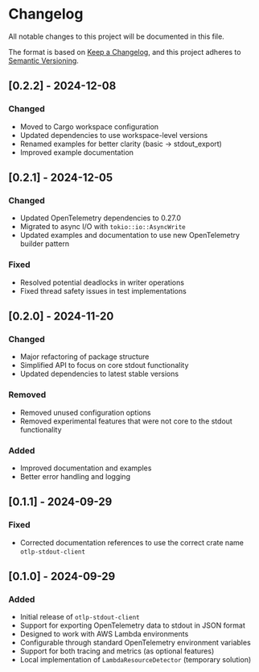# Changelog
All notable changes to this project will be documented in this file.

The format is based on [Keep a Changelog](https://keepachangelog.com/en/1.0.0/),
and this project adheres to [Semantic Versioning](https://semver.org/spec/v2.0.0.html).

## [0.2.2] - 2024-12-08

### Changed
- Moved to Cargo workspace configuration
- Updated dependencies to use workspace-level versions
- Renamed examples for better clarity (basic → stdout_export)
- Improved example documentation

## [0.2.1] - 2024-12-05

### Changed
- Updated OpenTelemetry dependencies to 0.27.0
- Migrated to async I/O with `tokio::io::AsyncWrite`
- Updated examples and documentation to use new OpenTelemetry builder pattern

### Fixed
- Resolved potential deadlocks in writer operations
- Fixed thread safety issues in test implementations

## [0.2.0] - 2024-11-20

### Changed
- Major refactoring of package structure
- Simplified API to focus on core stdout functionality
- Updated dependencies to latest stable versions

### Removed
- Removed unused configuration options
- Removed experimental features that were not core to the stdout functionality

### Added
- Improved documentation and examples
- Better error handling and logging

## [0.1.1] - 2024-09-29
### Fixed
- Corrected documentation references to use the correct crate name `otlp-stdout-client`

## [0.1.0] - 2024-09-29
### Added
- Initial release of `otlp-stdout-client`
- Support for exporting OpenTelemetry data to stdout in JSON format
- Designed to work with AWS Lambda environments
- Configurable through standard OpenTelemetry environment variables
- Support for both tracing and metrics (as optional features)
- Local implementation of `LambdaResourceDetector` (temporary solution)
